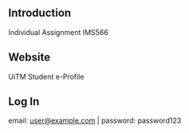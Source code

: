 ## Introduction 
Individual Assignment IMS566 

## Website 
UiTM Student e-Profile 

## Log In 
email: user@example.com | password: password123

